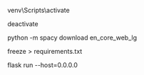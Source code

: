 venv\Scripts\activate

deactivate

python -m spacy download en_core_web_lg

freeze > requirements.txt

flask run --host=0.0.0.0